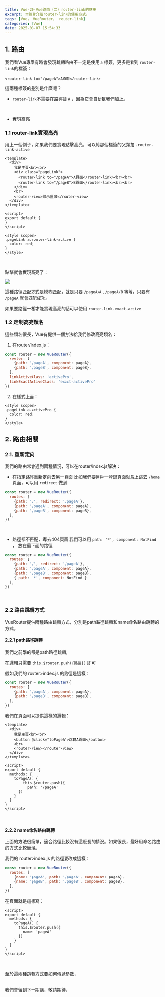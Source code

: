```yaml
---
title: Vue-20-Vue路由（二）router-link的應用
excerpt: 本篇會介紹router-link的使用方式。
tags: [Vue， VueRouter， router-link]
categories: [Vue]
date: 2025-03-07 15:54:33
---
```



## 1. 路由
我們看Vue專案有時會發現跳轉路由不一定是使用 `a` 標簽，更多是看到 `router-link`的標簽：

```vue
<router-link to="/pageA">A頁面</router-link>
```

這兩種標簽的差別是什麽呢？
<br>
- `router-link`不需要在路徑加 `#` ，因為它會自動幫我們加上。
<br>

- 實現高亮


### 1.1 router-link實現高亮
用上一個例子，如果我們要實現點擊高亮，可以給那個標簽的父類加 `.router-link-active`

```vue
<template>
  <div>
    我是主頁<br><br>
    <div class="pageLink">
      <router-link to="/pageA">A頁面</router-link><br><br>
      <router-link to="/pageB">B頁面</router-link><br><br>
    </div>
    <br>
    <router-view>顯示區域</router-view>
  </div>
</template>

<script>
export default {
}
</script>

<style scoped>
.pageLink a.router-link-active {
  color: red;
}
</style>
```
<br>

點擊就會實現高亮了：

![](/img/Vue/Vue-20-1.png) 

這種路徑匹配方式是模糊匹配，就是只要 `/pageA/A` , `/pageA/B` 等等，只要有 `/pageA` 就會匹配成功。

如果要路徑一樣才能實現高亮的話可以使用 `router-link-exact-active`
<br>

### 1.2 定制高亮類名

這些類名很長，Vue有提供一個方法給我們修改高亮類名：

1. 在router/index.js：

```js
const router = new VueRouter({
  routes: [
    {path: '/pageA', component: pageA},
    {path: '/pageB', component: pageB},
  ],
  linkActiveClass: 'activePro',
  linkExactActiveClass: 'exact-activePro'
})
```

2. 在樣式上面：

```vue
<style scoped>
.pageLink a.activePro {
  color: red;
}
</style>
```

## 2. 路由相關
### 2.1. 重新定向
我們的路由常會遇到兩種情況，可以在router/index.js解決：

- 在指定路徑重新定向去另一頁面
比如我們要用戶一登錄頁面就馬上跳去 `/home` 頁面，可以用 `redirect` 做到

```js
const router = new VueRouter({
  routes: [
    {path: '/', redirect: '/pageA'},
    {path: '/pageA', component: pageA},
    {path: '/pageB', component: pageB},
  ],
})
```
<br>

- 路徑都不匹配，導去404頁面
我們可以用 `path: '*', component: NotFind` ， 放在最下面的路徑

```js
const router = new VueRouter({
  routes: [
    {path: '/', redirect: '/pageA'},
    {path: '/pageA', component: pageA},
    {path: '/pageB', component: pageB},
    { path: '*', component: NotFind }
  ],
})
```
<br>

### 2.2 路由跳轉方式
VueRouter提供兩種路由跳轉方式，分別是path路徑跳轉和name命名路由跳轉的方式。

#### 2.2.1 path路徑跳轉
我們之前學的都是path路徑跳轉，

在邏輯只需要 `this.$router.push({路徑})` 即可
<br>

假如我們的 router>index.js 的路徑是這樣：
```js
const router = new VueRouter({
  routes: [
    {path: '/pageA', component: pageA},
    {path: '/pageB', component: pageB},
  ],
})
```

我們在頁面可以提供這樣的邏輯：

```vue
<template>
  <div>
    我是主頁<br><br>
    <button @click="toPageA">跳轉A頁面</button>
    <br>
    <router-view></router-view>
  </div>
</template>

<script>
export default {
  methods: {
    toPageA() {
        this.$router.push({
          path: '/pageA'
      })
    }
  }
}
</script>
```
<br>

#### 2.2.2 name命名路由跳轉
上面的方法很簡單，適合路徑比較沒有這麽長的情況。如果很長，最好用命名路由的方式比較簡潔。


我們的 router>index.js 的路徑要改成這樣：
```js
const router = new VueRouter({
  routes: [
    {name: 'pageA', path: '/pageA', component: pageA},
    {name: 'pageB', path: '/pageB', component: pageB},
  ],
})
```

在頁面就是這樣寫：
```vue
<script>
export default {
  methods: {
    toPageA() {
      this.$router.push({
        name: 'pageA'
      })
    }
  }
}
</script>
```
<br>
<br>
至於這兩種跳轉方式要如何傳遞參數，
<br><br>

我們會留到下一期講，敬請期待。
<br>